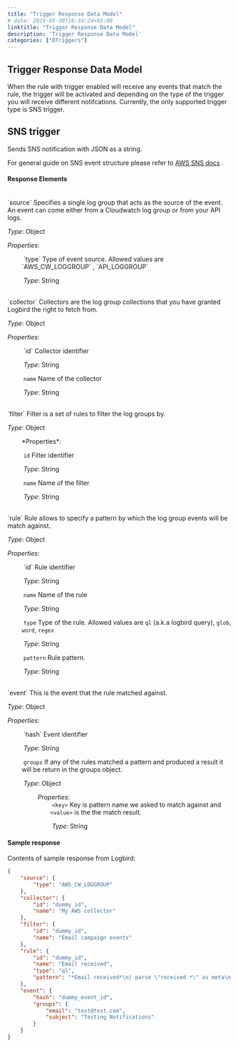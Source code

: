 ```yaml
---
title: "Trigger Response Data Model"
# date: 2019-05-30T16:34:24+03:00
linktitle: "Trigger Response Data Model"
description: 'Trigger Response Data Model'
categories: ["DTriggers"]
---
```


## Trigger Response Data Model

When the rule with trigger enabled will receive any events that match the rule, the trigger will be activated and depending on the type of the trigger you will receive different notifcations. Currently, the only supported trigger type is SNS trigger.


## SNS trigger

Sends SNS notification with JSON as a string.

For general guide on SNS event structure please refer to [AWS SNS docs](https://docs.aws.amazon.com/sns/) .


#### Response Elements
<style>
.indentLeft {margin-left: 2rem}
</style>

<br/>
`source` Specifies a single log group that acts as the source of the event. An event can come either from a Cloudwatch log group or from your API logs.

*Type*: Object

*Properties*:
<div class="indentLeft">
​		`type` Type of event source. Allowed values are `AWS_CW_LOGGROUP` ,  `API_LOGGROUP`

​		*Type*: String
</div>

<br/>
`collector` Collectors are the log group collections that you have granted Logbird the right to fetch from.

*Type*: Object

*Properties*:
<div class="indentLeft">
​		`id` Collector identifier

​		*Type*: String

​		`name` Name of the collector

​		*Type*: String
</div>

<br/>
`filter` Filter is a set of rules to filter the log groups by.

*Type*: Object
<div class="indentLeft">
*Properties*:

​		`id` Filter identifier

​		*Type*: String

​		`name` Name of the filter

​		*Type*: String
</div>

<br/>
`rule` Rule allows to specify a pattern by which the log group events will be match against.

*Type*: Object

*Properties*:
<div class="indentLeft">
​		`id` Rule identifier

​		*Type*: String

​		`name` Name of the rule

​		*Type*: String

​		`type` Type of the rule. Allowed values are `ql`  (a.k.a logbird query),  `glob`,  `word`,  `regex`

​		*Type*: String

​		`pattern` Rule pattern.

​		*Type*: String
</div>

<br/>
`event` This is the event that the rule matched against.

*Type*: Object

*Properties*:
<div class="indentLeft">
​		`hash` Event identifier

​		*Type*: String

​		`groups` If any of the rules matched a pattern and produced a result it will be return in the groups object.

​		*Type*: Object
        <div class="indentLeft">
​				*Properties*:
                <div class="indentLeft">
​						`<key>` Key is pattern name we asked to match against and  `<value>`  is the the match result.

​						*Type*: String
                </div>
        </div>
</div>


#### Sample response

Contents of sample response from Logbird:

```json
{
    "source": {
        "type": "AWS_CW_LOGGROUP"
    },
    "collector": {
        "id": "dummy_id",
        "name": "My AWS collector"
    },
    "filter": {
        "id": "dummy_id",
        "name": "Email campaign events"
    },
    "rule": {
        "id": "dummy_id",
        "name": "Email received",
        "type": "ql",
        "pattern": "*Email received*\n| parse \"received *\" as meta\n| json field=meta sender.email, body.subject as email, subject\n| fields email, subject"
    },
    "event": {
        "hash": "dummy_event_id",
        "groups": {
            "email": "test@test.com",
            "subject": "Testing Notifications"
        }
    }
}
```

